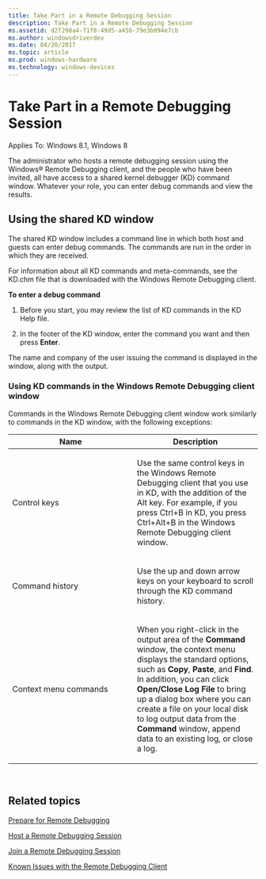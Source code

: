 ```yaml
---
title: Take Part in a Remote Debugging Session
description: Take Part in a Remote Debugging Session
ms.assetid: d2f298a4-71f8-49d5-a45b-79e3b094e7cb
ms.author: windowsdriverdev
ms.date: 04/20/2017
ms.topic: article
ms.prod: windows-hardware
ms.technology: windows-devices
---
```


# Take Part in a Remote Debugging Session


Applies To: Windows 8.1, Windows 8

The administrator who hosts a remote debugging session using the Windows® Remote Debugging client, and the people who have been invited, all have access to a shared kernel debugger (KD) command window. Whatever your role, you can enter debug commands and view the results.

## <span id="Using_the_shared_KD_window"></span><span id="using_the_shared_kd_window"></span><span id="USING_THE_SHARED_KD_WINDOW"></span>Using the shared KD window


The shared KD window includes a command line in which both host and guests can enter debug commands. The commands are run in the order in which they are received.

For information about all KD commands and meta-commands, see the KD.chm file that is downloaded with the Windows Remote Debugging client.

**To enter a debug command**

1.  Before you start, you may review the list of KD commands in the KD Help file.

2.  In the footer of the KD window, enter the command you want and then press **Enter**.

The name and company of the user issuing the command is displayed in the window, along with the output.

### <span id="Using_KD_commands_in_the_Windows_Remote_Debugging_client_window"></span><span id="using_kd_commands_in_the_windows_remote_debugging_client_window"></span><span id="USING_KD_COMMANDS_IN_THE_WINDOWS_REMOTE_DEBUGGING_CLIENT_WINDOW"></span>Using KD commands in the Windows Remote Debugging client window

Commands in the Windows Remote Debugging client window work similarly to commands in the KD window, with the following exceptions:

<table>
<colgroup>
<col width="50%" />
<col width="50%" />
</colgroup>
<thead>
<tr class="header">
<th>Name</th>
<th>Description</th>
</tr>
</thead>
<tbody>
<tr class="odd">
<td><p>Control keys</p></td>
<td><p>Use the same control keys in the Windows Remote Debugging client that you use in KD, with the addition of the Alt key. For example, if you press Ctrl+B in KD, you press Ctrl+Alt+B in the Windows Remote Debugging client window.</p></td>
</tr>
<tr class="even">
<td><p>Command history</p></td>
<td><p>Use the up and down arrow keys on your keyboard to scroll through the KD command history.</p></td>
</tr>
<tr class="odd">
<td><p>Context menu commands</p></td>
<td><p>When you right-click in the output area of the <strong>Command</strong> window, the context menu displays the standard options, such as <strong>Copy</strong>, <strong>Paste</strong>, and <strong>Find</strong>. In addition, you can click <strong>Open/Close Log File</strong> to bring up a dialog box where you can create a file on your local disk to log output data from the <strong>Command</strong> window, append data to an existing log, or close a log.</p></td>
</tr>
</tbody>
</table>

 

## <span id="related_topics"></span>Related topics


[Prepare for Remote Debugging](https://msdn.microsoft.com/library/windows/hardware/br230785.aspx)

[Host a Remote Debugging Session](https://msdn.microsoft.com/library/windows/hardware/br230799.aspx)

[Join a Remote Debugging Session](https://msdn.microsoft.com/library/windows/hardware/br230787.aspx)

[Known Issues with the Remote Debugging Client](https://msdn.microsoft.com/library/windows/hardware/br230769.aspx)

 

 






